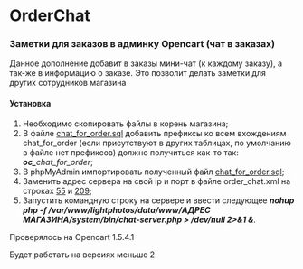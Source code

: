 # OrderChat
<h3>Заметки для заказов в админку Opencart (чат в заказах)</h3>

<p>Данное дополнение добавит в заказы мини-чат (к каждому заказу), а так-же в информацию о заказе. Это позволит делать заметки для других сотрудников магазина</p>
<h4>Установка</h4>
<ol>
  <li>Необходимо скопировать файлы в корень магазина;</li>
  <li>В файле <a href="https://github.com/Wolflirik/OrderChat/blob/master/chat_for_order.sql">chat_for_order.sql</a> добавить префиксы ко всем вхождениям chat_for_order (если присутствуют в других таблицах, по умолчанию в файле нет префиксов) должно получиться как-то так: <i><b>oc_</b>chat_for_order</i>;</li>
  <li>В phpMyAdmin импортировать полученный файл <a href="https://github.com/Wolflirik/OrderChat/blob/master/chat_for_order.sql">chat_for_order.sql</a>;</li>
  <li>Заменить адрес сервера на свой ip и порт в файле order_chat.xml на строках
    <a href="https://github.com/Wolflirik/OrderChat/blob/bb90345f7dc249b43d56afacb9e02fa9f4deb690/vqmod/xml/order_chat.xml#L55">
      55</a> и 
    <a href="https://github.com/Wolflirik/OrderChat/blob/bb90345f7dc249b43d56afacb9e02fa9f4deb690/vqmod/xml/order_chat.xml#L209">209</a>;
  </li>
  <li>Запустить командную строку на сервере и ввести следующее <i><b>nohup php -f /var/www/lightphotos/data/www/АДРЕС МАГАЗИНА/system/bin/chat-server.php > /dev/null 2>&1 &</b></i>.</li>
</ol>
<p>Проверялось на Opencart 1.5.4.1</p>
<p>Будет работать на версиях меньше 2</p>
